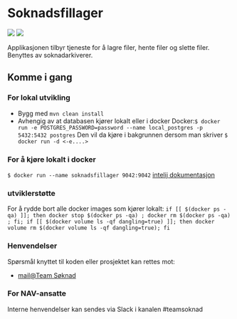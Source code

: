 Soknadsfillager
================
![](https://github.com/navikt/soknadsfillager/workflows/Build-Deploy/badge.svg?branch=naiserator)
![](https://github.com/navikt/soknadsfillager/workflows/.github/workflows/main.yml/badge.svg)


Applikasjonen tilbyr tjeneste for å lagre filer, hente filer og slette filer.
Benyttes av soknadarkiverer.

## Komme i gang

### For lokal utvikling
* Bygg med `mvn clean install`
* Avhengig av at databasen kjører lokalt eller i docker
 Docker:`$ docker run -e POSTGRES_PASSWORD=password --name local_postgres -p 5432:5432 postgres`
Den vil da kjøre i bakgrunnen dersom man skriver
`$ docker run -d <-e....>`

### For å kjøre lokalt i docker
`$ docker run --name soknadsfillager 9042:9042`
[intelij dokumentasjon](https://www.jetbrains.com/help/idea/docker.html#)

### utviklerstøtte
For å rydde bort alle docker images som kjører lokalt:
`if [[ $(docker ps -qa) ]]; then docker stop $(docker ps -qa) ; docker rm $(docker ps -qa) ; fi; if [[ $(docker volume ls -qf dangling=true) ]]; then docker volume rm $(docker volume ls -qf dangling=true); fi`


### Henvendelser
Spørsmål knyttet til koden eller prosjektet kan rettes mot:
* [mail@Team Søknad](team-soknad@nav.no)

### For NAV-ansatte
Interne henvendelser kan sendes via Slack i kanalen #teamsoknad
